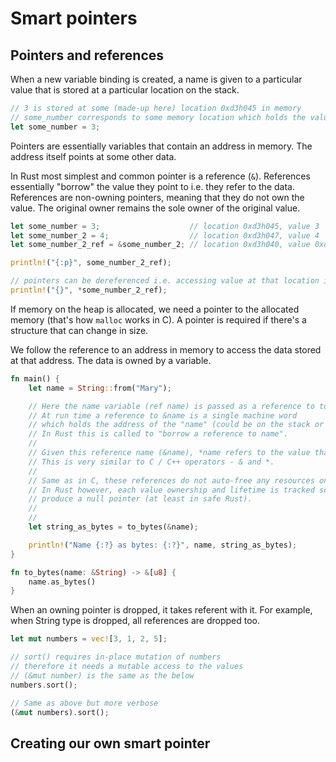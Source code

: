# Smart pointers

## Pointers and references

When a new variable binding is created, a name is given to a particular value that is stored at a particular location on the stack. 

```rs
// 3 is stored at some (made-up here) location 0xd3h045 in memory
// some_number corresponds to some memory location which holds the value 3, and when we refer to some_number we get 3
let some_number = 3; 
```

Pointers are essentially variables that contain an address in memory. The address itself points at some other data.

In Rust most simplest and common pointer is a reference (`&`). References essentially "borrow" the value they point to i.e. they refer to the data. References are non-owning pointers, meaning that they do not own the value. The original owner remains the sole owner of the original value. 

```rs
let some_number = 3;                    // location 0xd3h045, value 3
let some_number_2 = 4;                  // location 0xd3h047, value 4
let some_number_2_ref = &some_number_2; // location 0xd3h040, value 0xd3h047 <----- value is the location in memory

println!("{:p}", some_number_2_ref);

// pointers can be dereferenced i.e. accessing value at that location in memory
println!("{}", *some_number_2_ref);
```

If memory on the heap is allocated, we need a pointer to the allocated memory (that's how `malloc` works in C). A pointer is required if there's a structure that can change in size. 

We follow the reference to an address in memory to access the data stored at that address. The data is owned by a variable. 

```rs
fn main() {
    let name = String::from("Mary");

    // Here the name variable (ref name) is passed as a reference to to_bytes function
    // At run time a reference to &name is a single machine word
    // which holds the address of the "name" (could be on the stack or heap).
    // In Rust this is called to "borrow a reference to name".
    // 
    // Given this reference name (&name), *name refers to the value that name points to.
    // This is very similar to C / C++ operators - & and *.
    //
    // Same as in C, these references do not auto-free any resources once out of scope.
    // In Rust however, each value ownership and lifetime is tracked so there's no way to 
    // produce a null pointer (at least in safe Rust).
    //
    // 
    let string_as_bytes = to_bytes(&name);

    println!("Name {:?} as bytes: {:?}", name, string_as_bytes);
}

fn to_bytes(name: &String) -> &[u8] {
    name.as_bytes()
}
```

When an owning pointer is dropped, it takes referent with it. For example, when String type is dropped, all references are dropped too. 

```rs
let mut numbers = vec![3, 1, 2, 5];

// sort() requires in-place mutation of numbers
// therefore it needs a mutable access to the values
// (&mut number) is the same as the below
numbers.sort();

// Same as above but more verbose
(&mut numbers).sort();
```

## Creating our own smart pointer
